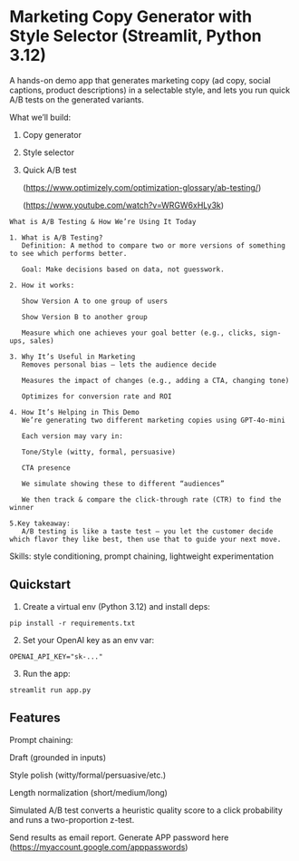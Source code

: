 # Marketing Copy Generator with Style Selector (Streamlit, Python 3.12)

A hands-on demo app that generates marketing copy (ad copy, social captions, product descriptions) in a selectable style,
and lets you run quick A/B tests on the generated variants.

What we’ll build: 
1. Copy generator
2. Style selector 
3. Quick A/B test 

   (https://www.optimizely.com/optimization-glossary/ab-testing/)

   (https://www.youtube.com/watch?v=WRGW6xHLy3k)

```
What is A/B Testing & How We’re Using It Today

1. What is A/B Testing?
   Definition: A method to compare two or more versions of something to see which performs better.
   
   Goal: Make decisions based on data, not guesswork.

2. How it works:

   Show Version A to one group of users
   
   Show Version B to another group
   
   Measure which one achieves your goal better (e.g., clicks, sign-ups, sales)

3. Why It’s Useful in Marketing
   Removes personal bias — lets the audience decide
   
   Measures the impact of changes (e.g., adding a CTA, changing tone)
   
   Optimizes for conversion rate and ROI

4. How It’s Helping in This Demo
   We’re generating two different marketing copies using GPT-4o-mini
   
   Each version may vary in:
   
   Tone/Style (witty, formal, persuasive)
   
   CTA presence
   
   We simulate showing these to different “audiences”
   
   We then track & compare the click-through rate (CTR) to find the winner

5.Key takeaway:
   A/B testing is like a taste test — you let the customer decide which flavor they like best, then use that to guide your next move.
   ```
   
   Skills: style conditioning, prompt chaining, lightweight experimentation

## Quickstart

1) Create a virtual env (Python 3.12) and install deps:
```
pip install -r requirements.txt
```

2) Set your OpenAI key as an env var:
```
OPENAI_API_KEY="sk-..."
```

3) Run the app:
```
streamlit run app.py
```

## Features
Prompt chaining:

Draft (grounded in inputs)

Style polish (witty/formal/persuasive/etc.)

Length normalization (short/medium/long)

Simulated A/B test converts a heuristic quality score to a click probability and runs a two-proportion z-test.

Send results as email report. Generate APP password here (https://myaccount.google.com/apppasswords)
